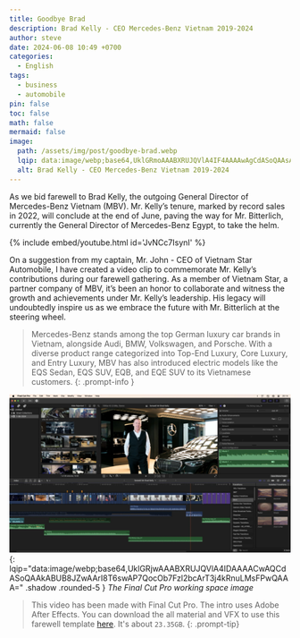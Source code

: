 ```yaml
---
title: Goodbye Brad
description: Brad Kelly - CEO Mercedes-Benz Vietnam 2019-2024
author: steve
date: 2024-06-08 10:49 +0700
categories:
  - English
tags:
  - business
  - automobile
pin: false
toc: false
math: false
mermaid: false
image:
  path: /assets/img/post/goodbye-brad.webp
  lqip: data:image/webp;base64,UklGRmoAAABXRUJQVlA4IF4AAAAwAgCdASoQAAsABUB8JbACdAELyKCRVveCAAD+6VY9evNyBJ1RS4gYbMhMQmSPUnof5INpUQmyvWOhiMUr2PbThjzANmXxSwHR4q7x6kl4sumDWxSzT3t9edrEAAAA
  alt: Brad Kelly - CEO Mercedes-Benz Vietnam 2019-2024
---
```


As we bid farewell to Brad Kelly, the outgoing General Director of Mercedes-Benz Vietnam (MBV). Mr. Kelly’s tenure, marked by record sales in 2022, will conclude at the end of June, paving the way for Mr. Bitterlich, currently the General Director of Mercedes-Benz Egypt, to take the helm.

{% include embed/youtube.html id='JvNCc7IsynI' %}

On a suggestion from my captain, Mr. John - CEO of Vietnam Star Automobile, I have created a video clip to commemorate Mr. Kelly’s contributions during our farewell gathering. As a member of Vietnam Star, a partner company of MBV, it’s been an honor to collaborate and witness the growth and achievements under Mr. Kelly’s leadership. His legacy will undoubtedly inspire us as we embrace the future with Mr. Bitterlich at the steering wheel.

> Mercedes-Benz stands among the top German luxury car brands in Vietnam, alongside Audi, BMW, Volkswagen, and Porsche. With a diverse product range categorized into Top-End Luxury, Core Luxury, and Entry Luxury, MBV has also introduced electric models like the EQS Sedan, EQS SUV, EQB, and EQE SUV to its Vietnamese customers.
{: .prompt-info }

![Working on Finalcutpro](/assets/img/post/working-on-finalcutpro.webp "You can see John in this picture"){: lqip="data:image/webp;base64,UklGRjwAAABXRUJQVlA4IDAAAACwAQCdASoQAAkABUB8JZwAArI8T6swAP7QocOb7Fzl2bcArT3j4kRnuLMsFPwQAAA=" .shadow .rounded-5 }
_The Final Cut Pro working space image_

> This video has been made with Final Cut Pro. The intro uses Adobe After Effects. You can download the all material and VFX to use this farewell template [here](https://www.dropbox.com/scl/fo/mjwu2n2qogqy84lt7pks6/AKJy9EugHBEn9XglcrYsEfw?rlkey=hdz142mi7u1p97422jsw4noi2&dl=0). It's about `23.35GB`.
{: .prompt-tip}